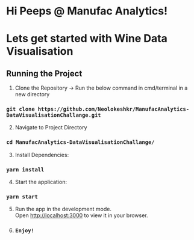 # Hi Peeps @ Manufac Analytics!
# Lets get started with Wine Data Visualisation 

## Running the Project

1. Clone the Repository -> Run the below command in cmd/terminal in a new directory
### `git clone https://github.com/Neolokeshkr/ManufacAnalytics-DataVisualisationChallange.git`

2. Navigate to Project Directory
### `cd ManufacAnalytics-DataVisualisationChallange/`

3. Install Dependencies:
### `yarn install`

4. Start the application:
### `yarn start`

5.  Run the app in the development mode.\
    Open [http://localhost:3000](http://localhost:3000) to view it in your browser.


7. ### `Enjoy!`


